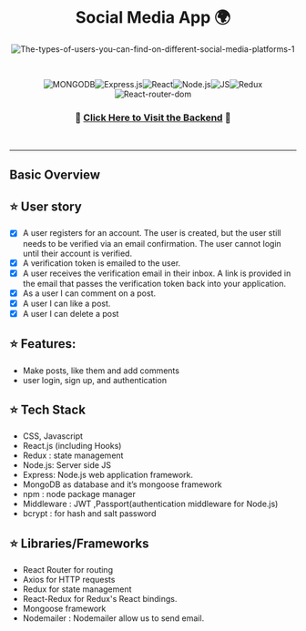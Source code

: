  <div align="center">
  <h1>Social Media App 🌍</h1>
  
  ![The-types-of-users-you-can-find-on-different-social-media-platforms-1](https://user-images.githubusercontent.com/92258765/145852873-70091f16-8960-4b8e-be1e-8a39d3f724c3.png)

  <br />
</div>


 <div align="center">
  
  
![MONGODB](https://img.shields.io/badge/MongoDB-4EA94B?style=for-the-badge&logo=mongodb&logoColor=white)![Express.js](https://img.shields.io/badge/Express.js-404D59?style=for-the-badge)![React](https://img.shields.io/badge/React-20232A?style=for-the-badge&logo=react&logoColor=61DAFB)![Node.js](https://img.shields.io/badge/Node.js-43853D?style=for-the-badge&logo=node.js&logoColor=white)![JS](https://img.shields.io/badge/JavaScript-F7DF1E?style=for-the-badge&logo=javascript&logoColor=black)![Redux](https://img.shields.io/badge/Redux-593D88?style=for-the-badge&logo=redux&logoColor=white)![React-router-dom](https://img.shields.io/badge/React_Router-CA4245?style=for-the-badge&logo=react-router&logoColor=white)


### 🤜 [Click Here to Visit the Backend](https://github.com/ihesah1/W08D04) 🤛
  


</div>

</br>

<hr>


## Basic Overview 
## ⭐ User story 
- [x] A user registers for an account. The user is created, but the user still needs to be verified via an email confirmation. The user cannot login until their account is verified.
- [x] A verification token is emailed to the user.
- [x] A user receives the verification email in their inbox. A link is provided in the email that passes the verification token back into your application.
- [x] As a user I can comment on a post.
- [x] A user I can like a  post.
- [x] A user I can delete a post

## ⭐ Features:

* Make posts, like them and add comments
* user login, sign up, and authentication

## ⭐ Tech Stack 
* CSS, Javascript
* React.js (including Hooks)
* Redux : state management
* Node.js: Server side JS
* Express: Node.js web application framework.
* MongoDB as database and it’s mongoose framework
* npm : node package manager
* Middleware : JWT ,Passport(authentication middleware for Node.js)
* bcrypt : for hash and salt password

## ⭐ Libraries/Frameworks 
* React Router for routing
* Axios for HTTP requests
* Redux for state management
* React-Redux for Redux's React bindings.
* Mongoose framework
* Nodemailer : Nodemailer allow us to send email.


